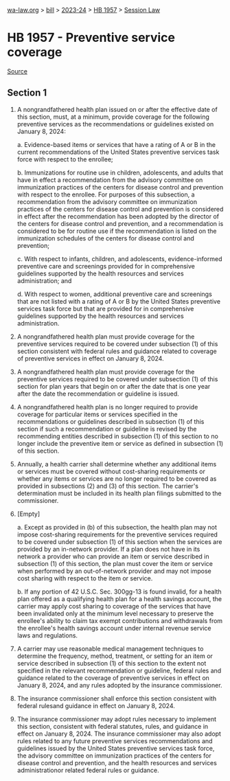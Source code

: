 [wa-law.org](/) > [bill](/bill/) > [2023-24](/bill/2023-24/) > [HB 1957](/bill/2023-24/hb/1957/) > [Session Law](/bill/2023-24/hb/1957/S.SL/)

# HB 1957 - Preventive service coverage

[Source](http://lawfilesext.leg.wa.gov/biennium/2023-24/Pdf/Bills/Session%20Laws/House/1957-S.SL.pdf)

## Section 1
1. A nongrandfathered health plan issued on or after the effective date of this section, must, at a minimum, provide coverage for the following preventive services as the recommendations or guidelines existed on January 8, 2024:

    a. Evidence-based items or services that have a rating of A or B in the current recommendations of the United States preventive services task force with respect to the enrollee;

    b. Immunizations for routine use in children, adolescents, and adults that have in effect a recommendation from the advisory committee on immunization practices of the centers for disease control and prevention with respect to the enrollee. For purposes of this subsection, a recommendation from the advisory committee on immunization practices of the centers for disease control and prevention is considered in effect after the recommendation has been adopted by the director of the centers for disease control and prevention, and a recommendation is considered to be for routine use if the recommendation is listed on the immunization schedules of the centers for disease control and prevention;

    c. With respect to infants, children, and adolescents, evidence-informed preventive care and screenings provided for in comprehensive guidelines supported by the health resources and services administration; and

    d. With respect to women, additional preventive care and screenings that are not listed with a rating of A or B by the United States preventive services task force but that are provided for in comprehensive guidelines supported by the health resources and services administration.

2. A nongrandfathered health plan must provide coverage for the preventive services required to be covered under subsection (1) of this section consistent with federal rules and guidance related to coverage of preventive services in effect on January 8, 2024.

3. A nongrandfathered health plan must provide coverage for the preventive services required to be covered under subsection (1) of this section for plan years that begin on or after the date that is one year after the date the recommendation or guideline is issued.

4. A nongrandfathered health plan is no longer required to provide coverage for particular items or services specified in the recommendations or guidelines described in subsection (1) of this section if such a recommendation or guideline is revised by the recommending entities described in subsection (1) of this section to no longer include the preventive item or service as defined in subsection (1) of this section.

5. Annually, a health carrier shall determine whether any additional items or services must be covered without cost-sharing requirements or whether any items or services are no longer required to be covered as provided in subsections (2) and (3) of this section. The carrier's determination must be included in its health plan filings submitted to the commissioner.

6. [Empty]

    a. Except as provided in (b) of this subsection, the health plan may not impose cost-sharing requirements for the preventive services required to be covered under subsection (1) of this section when the services are provided by an in-network provider. If a plan does not have in its network a provider who can provide an item or service described in subsection (1) of this section, the plan must cover the item or service when performed by an out-of-network provider and may not impose cost sharing with respect to the item or service.

    b. If any portion of 42 U.S.C. Sec. 300gg-13 is found invalid, for a health plan offered as a qualifying health plan for a health savings account, the carrier may apply cost sharing to coverage of the services that have been invalidated only at the minimum level necessary to preserve the enrollee's ability to claim tax exempt contributions and withdrawals from the enrollee's health savings account under internal revenue service laws and regulations.

7. A carrier may use reasonable medical management techniques to determine the frequency, method, treatment, or setting for an item or service described in subsection (1) of this section to the extent not specified in the relevant recommendation or guideline, federal rules and guidance related to the coverage of preventive services in effect on January 8, 2024, and any rules adopted by the insurance commissioner.

8. The insurance commissioner shall enforce this section consistent with federal rulesand guidance in effect on January 8, 2024.

9. The insurance commissioner may adopt rules necessary to implement this section, consistent with federal statutes, rules, and guidance in effect on January 8, 2024. The insurance commissioner may also adopt rules related to any future preventive services recommendations and guidelines issued by the United States preventive services task force, the advisory committee on immunization practices of the centers for disease control and prevention, and the health resources and services administrationor related federal rules or guidance.
